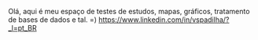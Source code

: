 Olá, aqui é meu espaço de testes de estudos, mapas, gráficos, tratamento de bases de dados e tal.
=)
https://www.linkedin.com/in/vspadilha/?_l=pt_BR
